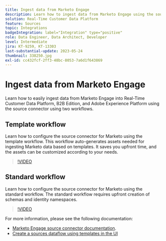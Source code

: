 ```yaml
---
title: Ingest data from Marketo Engage
description: Learn how to ingest data from Marketo Engage using the source connector using the standard and template workflows.
solution: Real-Time Customer Data Platform
feature: Sources
topic: Integrations
badgeIntegration: label="Integration" type="positive"
role: Data Engineer, Data Architect, Developer
level: Intermediate
jira: KT-9259, KT-13303
last-substantial-update: 2023-05-24
thumbnail: 338250.jpg
exl-id: cc432fcf-2ff3-48bc-8053-7a6d1f643869
---
```

# Ingest data from Marketo Engage

Learn how to easily ingest data from Marketo Engage into Real-Time Customer Data Platform, B2B Edition, and Adobe Experience Platform using the source connector using two workflows.

## Template workflow 

Learn how to configure the source connector for Marketo using the template workflow. This workflow auto-generates assets needed for ingesting Marketo data based on templates. It saves you upfront time, and the assets can be customized according to your needs. 

>[!VIDEO](https://video.tv.adobe.com/v/3419550?learn=on)

## Standard workflow

Learn how to configure the source connector for Marketo using the standard workflow. The standard workflow requires upfront creation of schemas and identity namespaces. 

>[!VIDEO](https://video.tv.adobe.com/v/338250?learn=on)

For more information, please see the following documentation:
* [Marketo Engage source connector documentation](https://experienceleague.adobe.com/docs/experience-platform/sources/connectors/adobe-applications/marketo/marketo.html).
* [Create a sources dataflow using templates in the UI](https://experienceleague.adobe.com/docs/experience-platform/sources/ui-tutorials/templates.html#)
